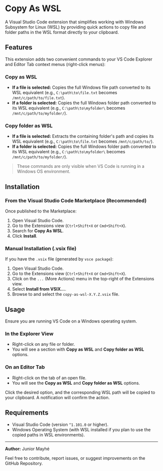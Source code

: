 # Copy As WSL

A Visual Studio Code extension that simplifies working with Windows Subsystem for Linux (WSL) by providing quick actions to copy file and folder paths in the WSL format directly to your clipboard.

## Features

This extension adds two convenient commands to your VS Code Explorer and Editor Tab context menus (right-click menus):

### Copy as WSL

- **If a file is selected:** Copies the full Windows file path converted to its WSL equivalent (e.g., `C:\path\to\file.txt` becomes `/mnt/c/path/to/file.txt`).
- **If a folder is selected:** Copies the full Windows folder path converted to its WSL equivalent (e.g., `C:\path\to\myfolder\` becomes `/mnt/c/path/to/myfolder/`).

### Copy folder as WSL

- **If a file is selected:** Extracts the containing folder's path and copies its WSL equivalent (e.g., `C:\path\to\file.txt` becomes `/mnt/c/path/to/`).
- **If a folder is selected:** Copies the full Windows folder path converted to its WSL equivalent (e.g., `C:\path\to\myfolder\` becomes `/mnt/c/path/to/myfolder/`).

> These commands are only visible when VS Code is running in a Windows OS environment.

## Installation

### From the Visual Studio Code Marketplace (Recommended)

Once published to the Marketplace:

1. Open Visual Studio Code.
2. Go to the Extensions view (`Ctrl+Shift+X` or `Cmd+Shift+X`).
3. Search for **Copy As WSL**.
4. Click **Install**.

### Manual Installation (.vsix file)

If you have the `.vsix` file (generated by `vsce package`):

1. Open Visual Studio Code.
2. Go to the Extensions view (`Ctrl+Shift+X` or `Cmd+Shift+X`).
3. Click on the `...` (More Actions) menu in the top-right of the Extensions view.
4. Select **Install from VSIX...**.
5. Browse to and select the `copy-as-wsl-X.Y.Z.vsix` file.

## Usage

Ensure you are running VS Code on a Windows operating system.

### In the Explorer View

- Right-click on any file or folder.
- You will see a section with **Copy as WSL** and **Copy folder as WSL** options.

### On an Editor Tab

- Right-click on the tab of an open file.
- You will see the **Copy as WSL** and **Copy folder as WSL** options.

Click the desired option, and the corresponding WSL path will be copied to your clipboard. A notification will confirm the action.

## Requirements

- Visual Studio Code (version `^1.101.0` or higher).
- Windows Operating System (with WSL installed if you plan to use the copied paths in WSL environments).

---

**Author:** Junior Mayhé

Feel free to contribute, report issues, or suggest improvements on the GitHub Repository.
